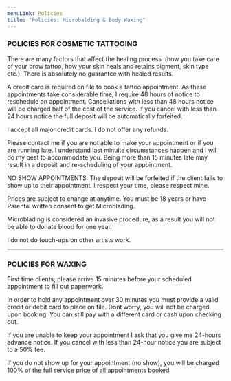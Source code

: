 ```yaml
---
menuLink: Policies
title: "Policies: Microbalding & Body Waxing"
---
```

### POLICIES FOR COSMETIC TATTOOING

There are many factors that affect the healing process  (how you take care of your brow tattoo, how your skin
heals and retains pigment, skin type etc.). There is absolutely no
guarantee with healed results.

A credit card is required on file to book a tattoo appointment. As these appointments take considerable time, I require 48 hours of notice to reschedule an appointment. Cancellations with less than 48
hours notice will be charged half of the cost of the service. If you cancel with less than
24 hours notice the full deposit will be automatically forfeited.



I accept all major credit cards. I do not offer any
refunds.



Please contact me if you are not able to make your appointment or if
you are running late. I understand last minuite circumstances happen
and I will do my best to accommodate you. Being more than 15 minutes
late may result in a deposit and re-scheduling of your
appointment.

NO SHOW APPOINTMENTS: The deposit will be forfeited if the client
fails to show up to their appointment. I respect your time, please
respect mine.

Prices are subject to change at anytime. You must be 18 years or have
Parental written consent to get Microblading.

Microblading is considered an invasive procedure, as a result you will
not be able to donate blood for one year.

I do not do touch-ups on other artists work.

- - -

### POLICIES FOR WAXING

First time clients, please arrive 15 minutes before your scheduled
appointment to fill out paperwork.

In order to hold any appointment over 30 minutes you must provide a
valid credit or debit card to place on file. Dont worry, you will not
be charged upon booking. You can still pay with a different card or
cash upon checking out.

If you are unable to keep your appointment I ask that you give me
24-hours advance notice. If you cancel with less than 24-hour notice
you are subject to a 50% fee.

If you do not show up for your appointment (no show), you will be
charged 100% of the full service price of all appointments booked.